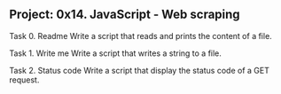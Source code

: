 Project: 0x14. JavaScript - Web scraping
----------------------------------------------------

Task 0. Readme
Write a script that reads and prints the content of a file.

Task 1. Write me
Write a script that writes a string to a file.

Task 2. Status code
Write a script that display the status code of a GET request.
